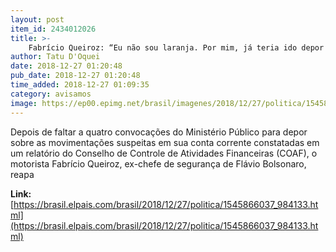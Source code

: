 ```yaml
---
layout: post
item_id: 2434012026
title: >-
    Fabrício Queiroz: “Eu não sou laranja. Por mim, já teria ido depor há muito tempo”
author: Tatu D'Oquei
date: 2018-12-27 01:20:48
pub_date: 2018-12-27 01:20:48
time_added: 2018-12-27 01:09:35
category: avisamos
image: https://ep00.epimg.net/brasil/imagenes/2018/12/27/politica/1545866037_984133_1545866811_rrss_normal.jpg
---
```


Depois de faltar a quatro convocações do Ministério Público para depor sobre as movimentações suspeitas em sua conta corrente constatadas em um relatório do Conselho de Controle de Atividades Financeiras (COAF), o motorista Fabrício Queiroz, ex-chefe de segurança de Flávio Bolsonaro, reapa

**Link:** [https://brasil.elpais.com/brasil/2018/12/27/politica/1545866037_984133.html](https://brasil.elpais.com/brasil/2018/12/27/politica/1545866037_984133.html)

